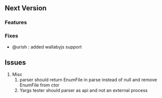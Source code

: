 ## Next Version

### Features

### Fixes

* @urish : added wallabyjs support

## Issues

1.  Misc    
    1.  parser should return EnumFile in parse instead of null and remove EnumFile from ctor
    2.  Yargs tester should parser as api and not an external process


